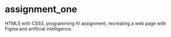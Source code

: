 # assignment_one
 HTML5 with CSS3, programming IV assignment, recreating a web page with Figma and artificial intelligence.
